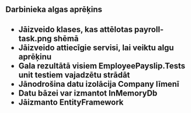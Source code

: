 <h2>Darbinieka algas aprēķins<h2>

+ Jāizveido klases, kas attēlotas payroll-task.png shēmā
+ Jāizveido attiecīgie servisi, lai veiktu algu aprēķinu
+ Gala rezultātā visiem EmployeePayslip.Tests unit testiem vajadzētu strādāt
+ Jānodrošina datu izolācija Company līmenī
+ Datu bāzei var izmantot InMemoryDb
+ Jāizmanto EntityFramework

